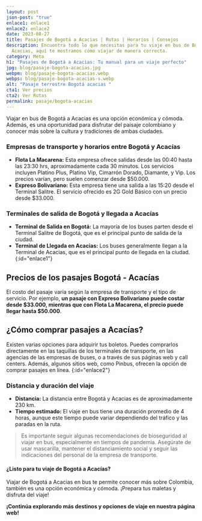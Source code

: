 ```yaml
---
layout: post
json-post: "true"
enlace1: enlace1
enlace2: enlace2
date: 2023-08-27
title: Pasajes de Bogotá a Acacias | Rutas | Horarios | Consejos
description: Encuentra todo lo que necesitas para tu viaje en bus de Bogotá a
  Acacias, aquí te mostramos cómo viajar de manera correcta.
category: Meta
h1: "Pasajes de Bogotá a Acacias: Tu manual para un viaje perfecto"
jpg: blog/pasaje-bogota-acacias.jpg
webpm: blog/pasaje-bogota-acacias.webp
webps: blog/pasaje-bogota-acacias-s.webp
alt: "Pasaje terrestre Bogotá acacias "
cta1: Ver precios
cta2: Ver Rutas
permalink: pasaje/bogota-acacias
---
```

Viajar en bus de Bogotá a Acacias es una opción económica y cómoda. Además, es una oportunidad para disfrutar del paisaje colombiano y conocer más sobre la cultura y tradiciones de ambas ciudades.

### Empresas de transporte y horarios entre Bogotá y Acacías

* **Flota La Macarena:** Esta empresa ofrece salidas desde las 00:40 hasta las 23:30 hrs, aproximadamente cada 30 minutos. Los servicios incluyen Platino Plus, Platino Vip, Cimarrón Dorado, Diamante, y Vip. Los precios varían, pero suelen comenzar desde $50.000.
* **Expreso Bolivariano:** Esta empresa tiene una salida a las 15:20 desde el Terminal Salitre. El servicio ofrecido es 2G Gold Básico con un precio desde $33.000.

### Terminales de salida de Bogotá y llegada a Acacías

* **Terminal de Salida en Bogotá:** La mayoría de los buses parten desde el Terminal Salitre de Bogotá, que es el principal punto de salida de la ciudad.
* **Terminal de Llegada en Acacias:** Los buses generalmente llegan a la Terminal de Acacias, que es el principal punto de llegada en la ciudad.
  {:id="enlace1"}

## Precios de los pasajes Bogotá - Acacías

El costo del pasaje varía según la empresa de transporte y el tipo de servicio. Por ejemplo, **un pasaje con Expreso Bolivariano puede costar desde $33.000, mientras que con Flota La Macarena, el precio puede llegar hasta $50.000**.

## ¿Cómo comprar pasajes a Acacías?

Existen varias opciones para adquirir tus boletos. Puedes comprarlos directamente en las taquillas de los terminales de transporte, en las agencias de las empresas de buses, o a través de sus páginas web y call centers. Además, algunos sitios web, como Pinbus, ofrecen la opción de comprar pasajes en línea.
{:id="enlace2"}

### Distancia y duración del viaje

* **Distancia:** La distancia entre Bogotá y Acacias es de aproximadamente 230 km.
* **Tiempo estimado:** El viaje en bus tiene una duración promedio de 4 horas, aunque este tiempo puede variar dependiendo del tráfico y las paradas en la ruta.

> Es importante seguir algunas recomendaciones de bioseguridad al viajar en bus, especialmente en tiempos de pandemia. Asegúrate de usar mascarilla, mantener el distanciamiento social y seguir las indicaciones del personal de la empresa de transporte.

#### ¿Listo para tu viaje de Bogotá a Acacías?

Viajar de Bogotá a Acacias en bus te permite conocer más sobre Colombia, también es una opción económica y cómoda. ¡Prepara tus maletas y disfruta del viaje!

**¡Continúa explorando más destinos y opciones de viaje en nuestra página web!**